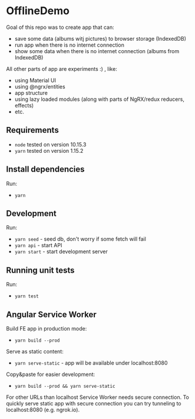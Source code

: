 # OfflineDemo

Goal of this repo was to create app that can:
- save some data (albums witj pictures) to browser storage (IndexedDB)
- run app when there is no internet connection
- show some data when there is no internet connection (albums from IndexedDB)

All other parts of app are experiments :) , like:
- using Material UI
- using @ngrx/entities
- app structure
- using lazy loaded modules (along with parts of NgRX/redux reducers, effects)
- etc.

## Requirements
- `node` tested on version 10.15.3
- `yarn` tested on version 1.15.2

## Install dependencies
Run:
- `yarn`

## Development
Run:
- `yarn seed` - seed db, don't worry if some fetch will fail
- `yarn api` - start API
- `yarn start` - start development server

## Running unit tests
Run:
- `yarn test`

## Angular Service Worker
Build FE app in production mode:
- `yarn build --prod`

Serve as static content:
- `yarn serve-static` - app will be available under localhost:8080

Copy&paste for easier development:
- `yarn build --prod && yarn serve-static`

For other URLs than localhost Service Worker needs secure connection.
To quickly serve static app with secure connection you can try tunneling to localhost:8080 (e.g. ngrok.io).
